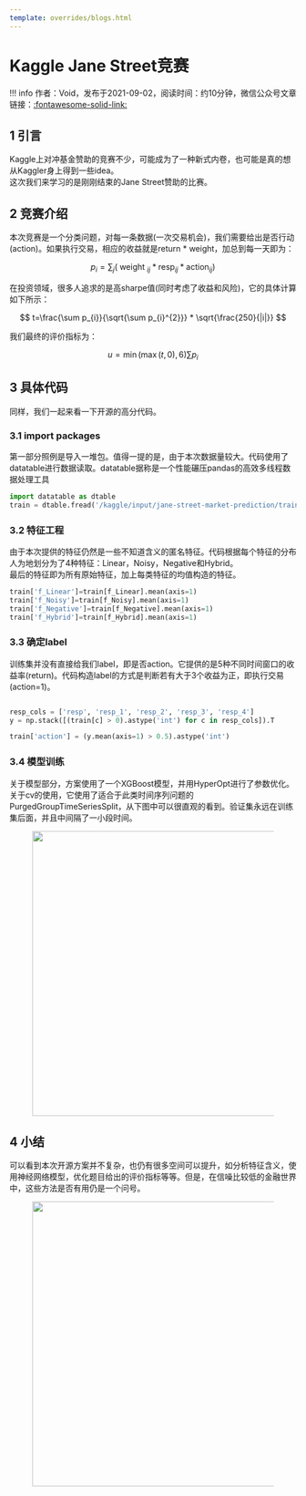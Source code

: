```yaml
---
template: overrides/blogs.html
---
```


# Kaggle Jane Street竞赛

!!! info 
    作者：Void，发布于2021-09-02，阅读时间：约10分钟，微信公众号文章链接：[:fontawesome-solid-link:](https://mp.weixin.qq.com/s/LVw3rcDCOk0R3oZ_MEDAEQ)

## 1 引言

Kaggle上对冲基金赞助的竞赛不少，可能成为了一种新式内卷，也可能是真的想从Kaggler身上得到一些idea。  
这次我们来学习的是刚刚结束的Jane Street赞助的比赛。

## 2 竞赛介绍

本次竞赛是一个分类问题，对每一条数据(一次交易机会)，我们需要给出是否行动(action)。如果执行交易，相应的收益就是return * weight，加总到每一天即为：


$$
p_{i}=\sum_{j}\left(\text { weight }_{i j} * \operatorname{resp}_{i j} * \operatorname{action}_{i j}\right)
$$

在投资领域，很多人追求的是高sharpe值(同时考虑了收益和风险)，它的具体计算如下所示：

$$
t=\frac{\sum p_{i}}{\sqrt{\sum p_{i}^{2}}} * \sqrt{\frac{250}{|i|}}
$$

我们最终的评价指标为：

$$
u=\min (\max (t, 0), 6) \sum p_{i}
$$

## 3 具体代码

同样，我们一起来看一下开源的高分代码。

### 3.1 import packages

第一部分照例是导入一堆包。值得一提的是，由于本次数据量较大。代码使用了datatable进行数据读取。datatable据称是一个性能碾压pandas的高效多线程数据处理工具

```python
import datatable as dtable
train = dtable.fread('/kaggle/input/jane-street-market-prediction/train.csv').to_pandas()
```

### 3.2 特征工程

由于本次提供的特征仍然是一些不知道含义的匿名特征。代码根据每个特征的分布人为地划分为了4种特征：Linear，Noisy，Negative和Hybrid。  
最后的特征即为所有原始特征，加上每类特征的均值构造的特征。

```python
train['f_Linear']=train[f_Linear].mean(axis=1)
train['f_Noisy']=train[f_Noisy].mean(axis=1)
train['f_Negative']=train[f_Negative].mean(axis=1)
train['f_Hybrid']=train[f_Hybrid].mean(axis=1)
```

### 3.3 确定label

训练集并没有直接给我们label，即是否action。它提供的是5种不同时间窗口的收益率(return)。代码构造label的方式是判断若有大于3个收益为正，即执行交易(action=1)。

```python

resp_cols = ['resp', 'resp_1', 'resp_2', 'resp_3', 'resp_4']
y = np.stack([(train[c] > 0).astype('int') for c in resp_cols]).T

train['action'] = (y.mean(axis=1) > 0.5).astype('int')
```

### 3.4 模型训练

关于模型部分，方案使用了一个XGBoost模型，并用HyperOpt进行了参数优化。  
关于cv的使用，它使用了适合于此类时间序列问题的PurgedGroupTimeSeriesSplit，从下图中可以很直观的看到。验证集永远在训练集后面，并且中间隔了一小段时间。

<figure>
  <img src="https://cdn.jsdelivr.net/gh/BulletTech2021/Pics/2021-9-5/1630827782227-purged_cv.png" width="500" />
</figure>

## 4 小结

可以看到本次开源方案并不复杂，也仍有很多空间可以提升，如分析特征含义，使用神经网络模型，优化题目给出的评价指标等等。但是，在信噪比较低的金融世界中，这些方法是否有用仍是一个问号。  


<figure>
  <img src="https://cdn.jsdelivr.net/gh/BulletTech2021/Pics/2021-6-14/1623639526512-1080P%20(Full%20HD)%20-%20Tail%20Pic.png" width="500" />
</figure>
